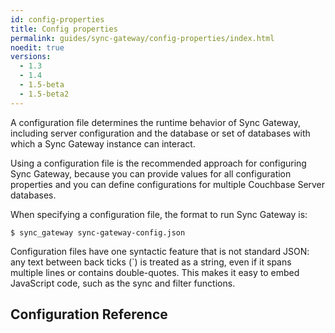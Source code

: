 ```yaml
---
id: config-properties
title: Config properties
permalink: guides/sync-gateway/config-properties/index.html
noedit: true
versions:
  - 1.3
  - 1.4
  - 1.5-beta
  - 1.5-beta2
---
```


<link rel="stylesheet" type="text/css" href="https://couchbase-docs.s3.amazonaws.com/assets/json-config-ui/json-config-ui.css">

A configuration file determines the runtime behavior of Sync Gateway, including server configuration and the database or set of databases with which a Sync Gateway instance can interact.

Using a configuration file is the recommended approach for configuring Sync Gateway, because you can provide values for all configuration properties and you can define configurations for multiple Couchbase Server databases.

When specifying a configuration file, the format to run Sync Gateway is:

```
$ sync_gateway sync-gateway-config.json
```

Configuration files have one syntactic feature that is not standard JSON: any text between back ticks (`) is treated as a string, even if it spans multiple lines or contains double-quotes. This makes it easy to embed JavaScript code, such as the sync and filter functions.

## Configuration Reference

<div id="swagger-ui"></div>
<div id="json-config-ui"></div>
<script src="https://couchbase-docs.s3.amazonaws.com/assets/json-config-ui/json-config-ui-bundle.js"></script>
<script>
var interval = setInterval(checkjQueryIsLoaded, 10);
function checkjQueryIsLoaded() {
	if ($.fn.jquery == '1.11.1') {
		var frontMatter = "{{ page.versions | json | join: ','}}";
    	var versions = frontMatter.split(",");
    	var specsInfo = versions.map(function(version) {
    		return {
    			version: version,
    			url: 'https://couchbase-docs.s3.amazonaws.com/mobile/' + version + '/configs/sg.json?v=1'
    		};
    	});
    	setTimeout(function() {
    		const ui = JSONConfigUIBundle({
      		dom_id: '#json-config-ui',
      		specs: specsInfo,
      		current: {{ site.version }}
      	});
      	window.ui = ui
    	}, 0);

		window.clearInterval(interval);
	}
}
</script>